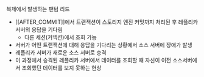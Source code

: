 

복제에서 발생하는 팬텀 리드
- [[AFTER_COMMIT]]에서 트랜잭션이 스토리지 엔진 커밋까지 처리된 후 레플리카 서버의 응답을 기다림
	- 다른 세션(커넥션)에서 조회 가능
- 서버가 어떤 트랜잭션에 대해 응답을 기다리는 상황에서 소스 서버에 장애가 발생
- 레플리카 서버가 새로운 소스 서버로 승격
- 이 과정에서 승격된 레플리카 서버에서 데이터를 조회할 때 자신이 이전 소스서버에서 조회했던 데이터를 보지 못하는 현상


